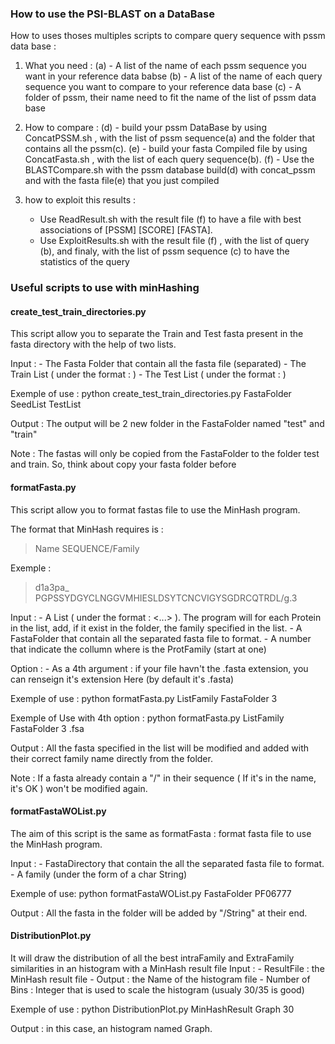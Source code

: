 ### How to use the PSI-BLAST on a DataBase

How to uses thoses multiples scripts to compare query sequence with pssm data base :

1) What you need :
(a) - A list of the name of each pssm sequence you want in your reference data babse
(b) - A list of the name of each query sequence you want to compare to your reference data base
(c) - A folder of pssm, their name need to fit the name of the list of pssm data base

2) How to compare :
(d) - build your pssm DataBase by using ConcatPSSM.sh , with the list of pssm sequence(a) and the folder that contains all the pssm(c).
(e) - build your fasta Compiled file by using ConcatFasta.sh , with the list of each query sequence(b).
(f) - Use the BLASTCompare.sh with the pssm database build(d) with concat_pssm and with the fasta file(e) that you just compiled


3) how to exploit this results :
    - Use ReadResult.sh with the result file (f) to have a file with best associations of [PSSM] [SCORE] [FASTA].
    - Use ExploitResults.sh with the result file (f) , with the list of query (b),  and finaly, with the list of pssm sequence (c) to have the statistics of the query


### Useful scripts to use with minHashing

#### create_test_train_directories.py
This script allow you to separate the Train and Test fasta present in the fasta directory with the help of two lists.

Input : 
	- The Fasta Folder that contain all the fasta file (separated)
	- The Train List ( under the format : <ProtName> <ProtFamily> )
	- The Test List ( under the format : <ProtName> <ProtFamily> )
	
Exemple of use :
	python create_test_train_directories.py FastaFolder SeedList TestList 

Output :
The output will be 2 new folder in the FastaFolder named "test" and "train"

Note : The fastas will only be copied from the FastaFolder to the folder test and train. So, think about copy your fasta folder before



#### formatFasta.py
This script allow you to format fastas file to use the MinHash program.

The format that MinHash requires is :
>Name
SEQUENCE/Family

Exemple :
>d1a3pa_
PGPSSYDGYCLNGGVMHIESLDSYTCNCVIGYSGDRCQTRDL/g.3

Input :
	- A List ( under the format : <ProtName> <...> <ProtFamily> ). The program will for each Protein in the list, add, if it exist in the folder, the family specified in the list.
	- A FastaFolder that contain all the separated fasta file to format.
	- A number that indicate the collumn where is the ProtFamily (start at one)

Option :
	- As a 4th argument : if your file havn't the .fasta extension, you can renseign it's extension Here (by default it's .fasta)


Exemple of use :
	python formatFasta.py ListFamily FastaFolder 3

Exemple of Use with 4th option :
	python formatFasta.py ListFamily FastaFolder 3 .fsa

Output :
All the fasta specified in the list will be modified and added with their correct family name directly from the folder.

Note : If a fasta already contain a "/" in their sequence ( If it's in the name, it's OK ) won't be modified again.

#### formatFastaWOList.py
The aim of this script is the same as formatFasta : format fasta file to use the MinHash program.

Input :
	- FastaDirectory that contain the all the separated fasta file to format.
	- A family (under the form of a char String)

Exemple of use:
	python formatFastaWOList.py FastaFolder PF06777

Output :
All the fasta in the folder will be added by "/String" at their end.



#### DistributionPlot.py
It will draw the distribution of all the best intraFamily and ExtraFamily similarities in an histogram with a MinHash result file
Input :
	- ResultFile : the MinHash result file
	- Output : the Name of the histogram file
	- Number of Bins : Integer that is used to scale the histogram (usualy 30/35 is good)

Exemple of use :
	python DistributionPlot.py MinHashResult Graph 30

Output : 
in this case, an histogram named Graph.
	
